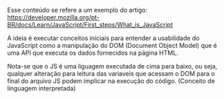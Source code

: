 Esse conteúdo se refere a um exemplo do artigo: https://developer.mozilla.org/pt-BR/docs/Learn/JavaScript/First_steps/What_is_JavaScript

A ideia é executar conceitos iniciais para entender a usabilidade do JavaScript como a manipulação do DOM (Document Object Model) que é uma API que executa os dados fornecidos na página HTML.

Nota-se que o JS é uma liguagem executada de cima para baixo, ou seja, qualquer alteração para leitura das variaveis que acessam o DOM para o final do arquivo JS podem implicar na execução do código. (Conceito de linguagem interpretada)
